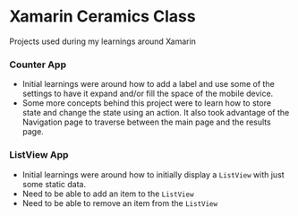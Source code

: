 # Xamarin Ceramics Class
Projects used during my learnings around Xamarin

### Counter App
* Initial learnings were around how to add a label and use some of the settings to have it expand and/or fill the space of the mobile device.
* Some more concepts behind this project were to learn how to store state and change the state using an action.  It also took advantage of the Navigation page to traverse between the main page and the results page.


### ListView App
* Initial learnings were around how to initially display a `ListView` with just some static data.
* Need to be able to add an item to the `ListView`
* Need to be able to remove an item from the `ListView`